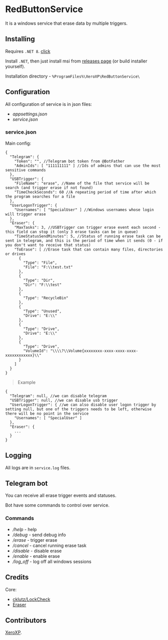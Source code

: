 # RedButtonService

It is a windows service that erase data by multiple triggers.

## Installing

Requires `.NET 8`. [click](https://dotnet.microsoft.com/ru-ru/download/dotnet/8.0)

Install `.NET`, then just install msi from [releases page](../../releases) (or build installer yourself).

Installation directory - `%ProgramFiles%\XeroXP\RedButtonService\`

## Configuration

All configuration of service is in json files:

- *appsettings.json*
- *service.json*

### service.json

Main config:

```
{
  "Telegram": {
    "Token": "", //Telegram bot token from @BotFather
    "AdminIds": [ "111111111" ] //Ids of admins that can use the most sensitive commands
  },
  "USBTrigger": {
    "FileName": "erase", //Name of the file that service will be search (and trigger erase if not found)
    "TimeCheckSeconds": 60 //A repeating period of time after which the program searches for a file
  },
  "UserLogonTrigger": {
    "Usernames": [ "SpecialUser" ] //Windows usernames whose login will trigger erase
  },
  "Eraser": {
    "MaxTasks": 3, //USBTrigger can trigger erase event each second - this field can stop it (only 3 erase tasks can be in queue)
    "TimeStatusSendMinutes": 5, //Status of running erase task can be sent in telegram, and this is the period of time when it sends (0 - if you don't want to receive that status)
    "ToErase": [ //Erase task that can contain many files, directories or drives
      {
        "Type": "File",
        "File": "F:\\test.txt"
      },
      {
        "Type": "Dir",
        "Dir": "F:\\test"
      },
      {
        "Type": "RecycleBin"
      },
      {
        "Type": "Unused",
        "Drive": "E:\\"
      },
      {
        "Type": "Drive",
        "Drive": "E:\\"
      },
      {
        "Type": "Drive",
        "VolumeId": "\\\\?\\Volume{xxxxxxxx-xxxx-xxxx-xxxx-xxxxxxxxxxxx}\\"
      }
    ]
  }
}
```

> Example

```
{
  "Telegram": null, //we can disable telegram
  "USBTrigger": null, //we can disable usb trigger
  "UserLogonTrigger": { //we can also disable user logon trigger by setting null, but one of the triggers needs to be left, otherwise there will be no point in the service
    "Usernames": [ "SpecialUser" ]
  },
  "Eraser": {
    ...
  }
}
```

## Logging

All logs are in `service.log` files.

## Telegram bot

You can receive all erase trigger events and statuses.

Bot have some commands to control over service.

### Commands

- */help*    - help
- */debug*   - send debug info
- */erase*   - trigger erase
- */cancel*  - cancel running erase task
- */disable* - disable erase
- */enable*  - enable erase
- */log_off* - log off all windows sessions

## Credits

Core:

- [cklutz/LockCheck](https://github.com/cklutz/LockCheck)
- [Eraser](https://sourceforge.net/p/eraser/code/HEAD/tree/)

## Contributors

[XeroXP](../../../).
